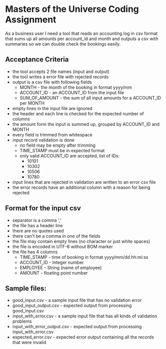 # Masters of the Universe Coding Assignment

As a business user I need a tool that reads an accounting log in csv format that sums up all amounts per account_id and month and outputs a csv with summaries so we can double check the bookings easily.

## Acceptance Criteria
* the tool accepts 2 file names (input and output)
* the tool writes a error file with rejected records
* output is a csv file with following fields
  * MONTH - the month of the booking in format yyyy/mm
  * ACCOUNT_ID - an ACCOUNT_ID from the input file
  * SUM_OF_AMOUNT - the sum of all input amounts for a ACCOUNT_ID per MONTH
* empty lines in the input file are ignored
* the header and each line is checked for the expected number of columns
* the amount form the input is summed up, grouped by ACCOUNT_ID and MONTH
* every field is trimmed from whitespace
* input record validation is done
  * no field may be empty after trimming
  * TIME_STAMP must be in expected format
  * only valid ACCOUNT_ID are accepted, list of IDs:
    * 10101
    * 10302
    * 10506
    * 10780
* input lines that are rejected in validation are written to an error csv file
* the error records have an additional column with a reason for being rejected

## Format for the input csv
  * separator is a comma ','
  * the file has a header line
  * there are no quotes used
  * there can't be a comma in one of the fields
  * the file may contain empty lines (no character or just white spaces)
  * the file is encoded in UTF-8 without BOM marker
  * the file has 4 columns
    * TIME_STAMP - time of booking in format yyyy/mm/dd hh:mi:ss
    * ACCOUNT_ID - Integer number
    * EMPLOYEE - String (name of employee)
    * AMOUNT - floating point number

## Sample files:
* good_input.csv - a sample input file that has no validation error
* good_input_output.csv - expected output from processing good_input.csv
* input_with_error.csv - a sample input file that has all kinds of validation problems
* input_with_error_output.csv - expected output from processing input_with_error.csv
* expected_error.csv - expected error output containing all the records that were invalid
